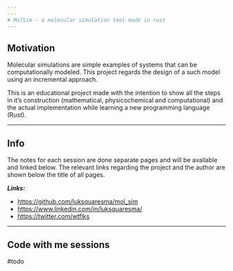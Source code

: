 ```yaml
---
---
# MolSim - a molecular simulation tool made in rust
---
```

## Motivation

Molecular simulations are simple examples of systems that can be computationally modeled. This project regards the design of a such model using an incremental approach. 

This is an educational project made with the intention to show all the steps in it’s construction (mathematical, physicochemical and computational) and the actual implementation while learning a new programming language (Rust).

---
## Info
The notes for each session are done separate pages and will be available and linked below. The relevant links regarding the project and the author are shown below the title of all pages.

***Links:***
- https://github.com/luksquaresma/mol_sim
- https://www.linkedin.com/in/luksquaresma/
- https://twitter.com/wtflks	
---
## Code with me sessions
#todo
